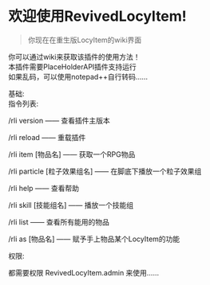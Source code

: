 # 欢迎使用RevivedLocyItem!  
> 你现在在重生版LocyItem的wiki界面

你可以通过wiki来获取该插件的使用方法！  
本插件需要PlaceHolderAPI插件支持运行    
如果乱码，可以使用notepad++自行转码……  
  
基础:  
指令列表:  

/rli version —— 查看插件主版本  

/rli reload —— 重载插件  

/rli item [物品名] —— 获取一个RPG物品 

/rli particle [粒子效果组名] —— 在脚底下播放一个粒子效果组  

/rli help —— 查看帮助

/rli skill [技能组名] —— 播放一个技能组

/rli list —— 查看所有能用的物品

/rli as [物品名] —— 赋予手上物品某个LocyItem的功能


权限:  

都需要权限 RevivedLocyItem.admin 来使用……

